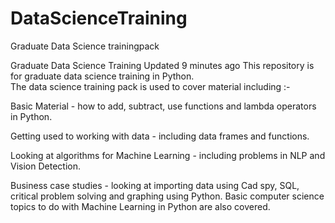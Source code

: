 # DataScienceTraining
Graduate Data Science trainingpack

Graduate Data Science Training  Updated 9 minutes ago This repository is for graduate data science training in Python.  
The data science training pack is used to cover material including :-  

Basic Material - how to add, subtract, use functions and lambda operators in Python. 

Getting used to working with data - including data frames and functions. 

Looking at algorithms for Machine Learning - including problems in NLP and Vision Detection. 

Business case studies - looking at importing data using Cad spy, SQL, critical problem solving and graphing using Python. Basic computer science topics to do with Machine Learning in Python are also covered.
